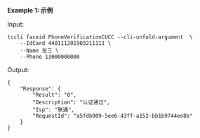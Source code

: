 **Example 1: 示例**



Input: 

```
tccli faceid PhoneVerificationCUCC --cli-unfold-argument  \
    --IdCard 440111201903211111 \
    --Name 张三 \
    --Phone 13000000000
```

Output: 
```
{
    "Response": {
        "Result": "0",
        "Description": "认证通过",
        "Isp": "联通",
        "RequestId": "a5fdb909-5ee6-43ff-a152-bb1b9744ee8b"
    }
}
```

